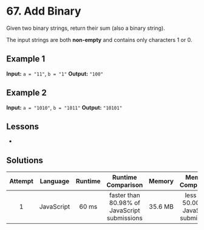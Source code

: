 # 67. Add Binary

Given two binary strings, return their sum (also a binary string).

The input strings are both **non-empty** and contains only characters 1 or 0.

## Example 1

**Input:** `a = "11"`, `b = "1"`
**Output:** `"100"`

## Example 2

**Input:** `a = "1010"`, `b = "1011"`
**Output:** `"10101"`

## Lessons

- 

## Solutions

|Attempt|Language|Runtime|Runtime Comparison|Memory|Memory Comparison|
|:-:|:-:|:-:|:-:|:-:|:-:|
|1|JavaScript|60 ms|faster than 80.98% of JavaScript submissions|35.6 MB|less than 50.00% of JavaScript submissions|
